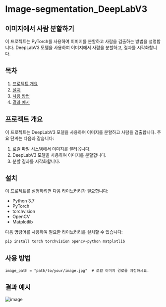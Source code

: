 # Image-segmentation_DeepLabV3

## 이미지에서 사람 분할하기

이 프로젝트는 PyTorch를 사용하여 이미지를 분할하고 사람을 검출하는 방법을 설명합니다. DeepLabV3 모델을 사용하여 이미지에서 사람을 분할하고, 결과를 시각화합니다.

## 목차

1. [프로젝트 개요](#프로젝트-개요)
2. [설치](#설치)
3. [사용 방법](#사용-방법)
4. [결과 예시](#결과-예시)

## 프로젝트 개요

이 프로젝트는 DeepLabV3 모델을 사용하여 이미지를 분할하고 사람을 검출합니다. 주요 단계는 다음과 같습니다:

1. 로컬 파일 시스템에서 이미지를 불러옵니다.
2. DeepLabV3 모델을 사용하여 이미지를 분할합니다.
3. 분할 결과를 시각화합니다.

## 설치

이 프로젝트를 실행하려면 다음 라이브러리가 필요합니다:

- Python 3.7
- PyTorch
- torchvision
- OpenCV
- Matplotlib

다음 명령어를 사용하여 필요한 라이브러리를 설치할 수 있습니다:

```bash
pip install torch torchvision opencv-python matplotlib
```

## 사용 방법
```image_path = "path/to/your/image.jpg"  # 로컬 이미지 경로를 지정하세요.```

## 결과 예시
![image](https://github.com/zip-sa/Image-segmentation_DeepLabV3/assets/49730616/9a89571b-02c0-466a-a472-ac029d462013)





